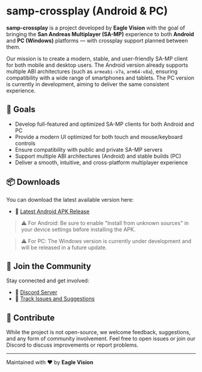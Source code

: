 # samp-crossplay (Android & PC)

**samp-crossplay** is a project developed by **Eagle Vision** with the goal of bringing the **San Andreas Multiplayer (SA-MP)** experience to both **Android** and **PC (Windows)** platforms — with crossplay support planned between them.

Our mission is to create a modern, stable, and user-friendly SA-MP client for both mobile and desktop users. The Android version already supports multiple ABI architectures (such as `armeabi-v7a`, `arm64-v8a`), ensuring compatibility with a wide range of smartphones and tablets. The PC version is currently in development, aiming to deliver the same consistent experience.

## 🎯 Goals

- Develop full-featured and optimized SA-MP clients for both Android and PC
- Provide a modern UI optimized for both touch and mouse/keyboard controls
- Ensure compatibility with public and private SA-MP servers
- Support multiple ABI architectures (Android) and stable builds (PC)
- Deliver a smooth, intuitive, and cross-platform multiplayer experience

## 📦 Downloads

You can download the latest available version here:

- 🔗 [Latest Android APK Release](https://github.com/eaglevision-sa-mp/sa-mp-crossplay/releases)

> ⚠ For Android: Be sure to enable "Install from unknown sources" in your device settings before installing the APK.

> ⚠ For PC: The Windows version is currently under development and will be released in a future update.

## 👥 Join the Community

Stay connected and get involved:

- 💬 [Discord Server](https://discord.gg/CPpME3wY)
- 🐞 [Track Issues and Suggestions](https://github.com/samp-android/samp-android/issues)

## 🤝 Contribute

While the project is not open-source, we welcome feedback, suggestions, and any form of community involvement. Feel free to open issues or join our Discord to discuss improvements or report problems.

---

Maintained with ❤️ by **Eagle Vision**
